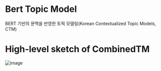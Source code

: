 # Bert Topic Model
BERT 기반의 문맥을 반영한 토픽 모델링(Korean Contextualized Topic Models, CTM)

# High-level sketch of CombinedTM
![image](https://user-images.githubusercontent.com/73151616/154487038-aa4f1edb-4bf7-484f-a2ac-76b2aa9d2e06.jpg)
